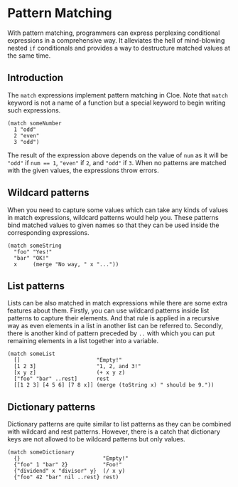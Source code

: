 # Pattern Matching

With pattern matching, programmers can express perplexing conditional
expressions in a comprehensive way.
It alleviates the hell of mind-blowing nested `if` conditionals
and provides a way to destructure matched values at the same time.

## Introduction

The `match` expressions implement pattern matching in Cloe.
Note that `match` keyword is not a name of a function but a special keyword to
begin writing such expressions.

```cloe
(match someNumber
  1 "odd"
  2 "even"
  3 "odd")
```

The result of the expression above depends on the value of `num` as it will be
`"odd"` if `num == 1`, `"even"` if `2`, and `"odd"` if `3`.
When no patterns are matched with the given values, the expressions throw
errors.

## Wildcard patterns

When you need to capture some values which can take any kinds of values in
match expressions, wildcard patterns would help you.
These patterns bind matched values to given names so that they can be used
inside the corresponding expressions.

```cloe
(match someString
  "foo" "Yes!"
  "bar" "OK!"
  x     (merge "No way, " x "..."))
```

## List patterns

Lists can be also matched in match expressions while there are some extra
features about them.
Firstly, you can use wildcard patterns inside list patterns to capture their
elements.
And that rule is applied in a recursive way as even elements in a list in
another list can be referred to.
Secondly, there is another kind of pattern preceded by `..` with which you can
put remaining elements in a list together into a variable.

```cloe
(match someList
  []                        "Empty!"
  [1 2 3]                   "1, 2, and 3!"
  [x y z]                   (+ x y z)
  ["foo" "bar" ..rest]      rest
  [[1 2 3] [4 5 6] [7 8 x]] (merge (toString x) " should be 9."))
```

## Dictionary patterns

Dictionary patterns are quite similar to list patterns as they can be combined
with wildcard and rest patterns.
However, there is a catch that dictionary keys are not allowed to be wildcard
patterns but only values.

```cloe
(match someDictionary
  {}                          "Empty!"
  {"foo" 1 "bar" 2}           "Foo!"
  {"dividend" x "divisor" y}  (/ x y)
  {"foo" 42 "bar" nil ..rest} rest)
```
